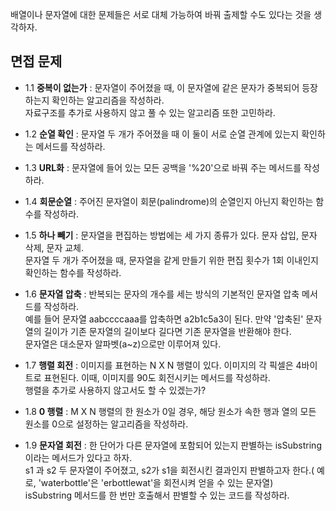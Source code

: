 

배열이나 문자열에 대한 문제들은 서로 대체 가능하여 바꿔 출제할 수도 있다는 것을 생각하자.    
   
## 면접 문제
  * 1.1 **중복이 없는가** : 문자열이 주어졌을 때, 이 문자열에 같은 문자가 중복되어 등장하는지 확인하는 알고리즘을 작성하라.     
  자료구조를 추가로 사용하지 않고 풀 수 있는 알고리즘 또한 고민하라.   
   
  * 1.2 **순열 확인** : 문자열 두 개가 주어졌을 때 이 둘이 서로 순열 관계에 있는지 확인하는 메서드를 작성하라.   
   
  * 1.3 **URL화** : 문자열에 들어 있는 모든 공백을 '%20'으로 바꿔 주는 메서드를 작성하라.   
  
  * 1.4 **회문순열** : 주어진 문자열이 회문(palindrome)의 순열인지 아닌지 확인하는 함수를 작성하라.   
  
  * 1.5 **하나 빼기** : 문자열을 편집하는 방법에는 세 가지 종류가 있다. 문자 삽입, 문자 삭제, 문자 교체.    
    문자열 두 개가 주어졌을 때, 문자열을 같게 만들기 위한 편집 횟수가 1회 이내인지 확인하는 함수를 작성하라.   
    
  * 1.6 **문자열 압축** : 반복되는 문자의 개수를 세는 방식의 기본적인 문자열 압축 메서드를 작성하라.   
    예를 들어 문자열 aabccccaaa를 압축하면 a2b1c5a3이 된다. 만약 '압축된' 문자열의 길이가 기존 문자열의 길이보다 길다면 기존 문자열을 반환해야 한다.   
    문자열은 대소문자 알파벳(a~z)으로만 이루어져 있다.   
    
  * 1.7 **행렬 회전** : 이미지를 표현하는 N X N 행렬이 있다. 이미지의 각 픽셀은 4바이트로 표현된다. 이때, 이미지를 90도 회전시키는 메서드를 작성하라.   
    행렬을 추가로 사용하지 않고서도 할 수 있겠는가?   
   
  * 1.8 **0 행렬** : M X N 행렬의 한 원소가 0일 경우, 해당 원소가 속한 행과 열의 모든 원소를 0으로 설정하는 알고리즘을 작성하라.   
  
  * 1.9 **문자열 회전** : 한 단어가 다른 문자열에 포함되어 있는지 판별하는 isSubstring이라는 메서드가 있다고 하자.   
    s1 과 s2 두 문자열이 주어졌고, s2가 s1을 회전시킨 결과인지 판별하고자 한다.( 예로, 'waterbottle'은 'erbottlewat'을 회전시켜 얻을 수 있는 문자열)   
    isSubstring 메서드를 한 번만 호출해서 판별할 수 있는 코드를 작성하라.   
 
 
 
  
  
